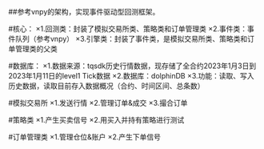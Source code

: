 ##参考vnpy的架构，实现事件驱动型回测框架。

#核心：
×1.回测类：封装了模拟交易所类、策略类和订单管理类
×2.事件类：事件队列（参考vnpy）
×3.引擎类：封装了事件类，是模拟交易所类、策略类和订单管理类的父类

#数据库：
×1.数据来源：tqsdk历史行情数据，现存储了全合约2023年1月3日到2023年1月11日的level1 Tick数据
×2.数据库：dolphinDB
×3.功能：读取、写入历史数据，读取目前存入数据概况（合约、时间区间、总条数）


#模拟交易所
×1.发送行情
×2.管理订单&成交
×3.撮合订单

#策略类
×1.产生买卖信号
×2.用买入并持有策略进行测试

#订单管理类
×1.管理仓位&账户
×2.产生下单信号

